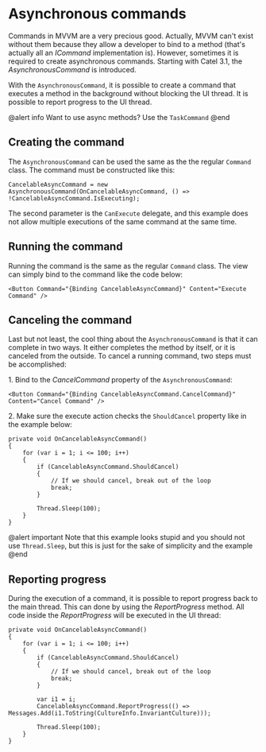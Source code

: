 # Asynchronous commands

Commands in MVVM are a very precious good. Actually, MVVM can't exist without them because they allow a developer to bind to a method (that's actually all an *ICommand* implementation is). However, sometimes it is required to create asynchronous commands. Starting with Catel 3.1, the *AsynchronousCommand* is introduced.

With the `AsynchronousCommand`, it is possible to create a command that executes a method in the background without blocking the UI thread. It is possible to report progress to the UI thread.

@alert info
Want to use async methods? Use the `TaskCommand`
@end

## Creating the command

The `AsynchronousCommand` can be used the same as the the regular `Command` class. The command must be constructed like this:

```
CancelableAsyncCommand = new AsynchronousCommand(OnCancelableAsyncCommand, () => !CancelableAsyncCommand.IsExecuting);
```

The second parameter is the `CanExecute` delegate, and this example does not allow multiple executions of the same command at the same time.

## Running the command

Running the command is the same as the regular `Command` class. The view can simply bind to the command like the code below:

```
<Button Command="{Binding CancelableAsyncCommand}" Content="Execute Command" />
```

## Canceling the command

Last but not least, the cool thing about the `AsynchronousCommand` is that it can complete in two ways. It either completes the method by itself, or it is canceled from the outside. To cancel a running command, two steps must be accomplished:

1. Bind to the *CancelCommand* property of the `AsynchronousCommand`:

```
<Button Command="{Binding CancelableAsyncCommand.CancelCommand}" Content="Cancel Command" />
```

2. Make sure the execute action checks the `ShouldCancel` property like in the example below:

```
private void OnCancelableAsyncCommand()
{
    for (var i = 1; i <= 100; i++)
    {
        if (CancelableAsyncCommand.ShouldCancel)
        {
            // If we should cancel, break out of the loop
            break;
        }

        Thread.Sleep(100);
    }
}
```

@alert important
Note that this example looks stupid and you should not use `Thread.Sleep`, but this is just for the sake of simplicity and the example
@end

## Reporting progress

During the execution of a command, it is possible to report progress back to the main thread. This can done by using the *ReportProgress* method. All code inside the *ReportProgress* will be executed in the UI thread:

```
private void OnCancelableAsyncCommand()
{
    for (var i = 1; i <= 100; i++)
    {
        if (CancelableAsyncCommand.ShouldCancel)
        {
            // If we should cancel, break out of the loop
            break;
        }

        var i1 = i;
        CancelableAsyncCommand.ReportProgress(() => Messages.Add(i1.ToString(CultureInfo.InvariantCulture)));

        Thread.Sleep(100);
    }
}
```
